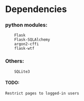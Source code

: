 # Dependencies
### python modules:
		Flask
		Flask-SQLAlchemy
		argon2-cffi
		flask-wtf
### Others:
		SQLite3


#### TODO:
	Restrict pages to logged-in users
 	
